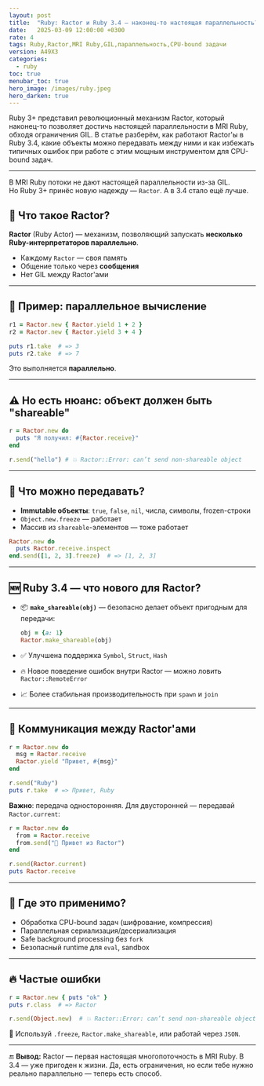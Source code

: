 ```yaml
---
layout: post
title:  "Ruby: Ractor и Ruby 3.4 — наконец-то настоящая параллельность?"
date:   2025-03-09 12:00:00 +0300
rate: 4
tags: Ruby,Ractor,MRI Ruby,GIL,параллельность,CPU-bound задачи
version: A49X3
categories:
  - ruby
toc: true
menubar_toc: true
hero_image: /images/ruby.jpeg
hero_darken: true
---
```

Ruby 3+ представил революционный механизм Ractor, который наконец-то позволяет достичь настоящей параллельности в MRI Ruby, обходя ограничения GIL. В статье разберём, как работают Ractor'ы в Ruby 3.4, какие объекты можно передавать между ними и как избежать типичных ошибок при работе с этим мощным инструментом для CPU-bound задач.

---
В MRI Ruby потоки не дают настоящей параллельности из-за GIL.  
Но Ruby 3+ принёс новую надежду — `Ractor`. А в 3.4 стало ещё лучше.

## 🧬 Что такое Ractor?

**Ractor** (Ruby Actor) — механизм, позволяющий запускать **несколько Ruby-интерпретаторов параллельно**.

- Каждому `Ractor` — своя память
- Общение только через **сообщения**
- Нет GIL между Ractor'ами

---

## 🚀 Пример: параллельное вычисление

```ruby
r1 = Ractor.new { Ractor.yield 1 + 2 }
r2 = Ractor.new { Ractor.yield 3 + 4 }

puts r1.take  # => 3
puts r2.take  # => 7
````

Это выполняется **параллельно**.

---

## ⚠️ Но есть нюанс: объект должен быть "shareable"

```ruby
r = Ractor.new do
  puts "Я получил: #{Ractor.receive}"
end

r.send("hello") # 💥 Ractor::Error: can’t send non-shareable object
```

---

## 🧊 Что можно передавать?

* **Immutable объекты**: `true`, `false`, `nil`, числа, символы, frozen-строки
* `Object.new.freeze` — работает
* Массив из `shareable`-элементов — тоже работает

```ruby
Ractor.new do
  puts Ractor.receive.inspect
end.send([1, 2, 3].freeze)  # => [1, 2, 3]
```

---

## 🆕 Ruby 3.4 — что нового для Ractor?

* 📦 **`make_shareable(obj)`** — безопасно делает объект пригодным для передачи:

  ```ruby
  obj = {a: 1}
  Ractor.make_shareable(obj)
  ```
* ✅ Улучшена поддержка `Symbol`, `Struct`, `Hash`
* 🔥 Новое поведение ошибок внутри Ractor — можно ловить `Ractor::RemoteError`
* 📈 Более стабильная производительность при `spawn` и `join`

---

## 🧪 Коммуникация между Ractor'ами

```ruby
r = Ractor.new do
  msg = Ractor.receive
  Ractor.yield "Привет, #{msg}"
end

r.send("Ruby")
puts r.take  # => Привет, Ruby
```

**Важно**: передача односторонняя.
Для двусторонней — передавай `Ractor.current`:

```ruby
r = Ractor.new do
  from = Ractor.receive
  from.send("👋 Привет из Ractor")
end

r.send(Ractor.current)
puts Ractor.receive
```

---

## 🧠 Где это применимо?

* Обработка CPU-bound задач (шифрование, компрессия)
* Параллельная сериализация/десериализация
* Safe background processing без `fork`
* Безопасный runtime для `eval`, sandbox

---

## 🔥 Частые ошибки

```ruby
r = Ractor.new { puts "ok" }
puts r.class  # => Ractor

r.send(Object.new)  # 💥 Ractor::Error: can’t send non-shareable object
```

📌 Используй `.freeze`, `Ractor.make_shareable`, или работай через `JSON`.

---

🔚 **Вывод:**
Ractor — первая настоящая многопоточность в MRI Ruby. В 3.4 — уже пригоден к жизни. Да, есть ограничения, но если тебе нужно реально параллельно — теперь есть способ.
